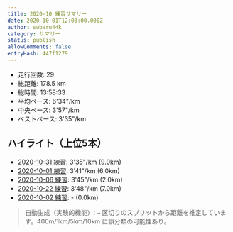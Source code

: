 ```yaml
---
title: 2020-10 練習サマリー
date: 2020-10-01T12:00:00.000Z
author: subaru44k
category: サマリー
status: publish
allowComments: false
entryHash: 447f1279
---
```

- 走行回数: 29
- 総距離: 178.5 km
- 総時間: 13:58:33
- 平均ペース: 6'34"/km
- 中央ペース: 3'57"/km
- ベストペース: 3'35"/km

## ハイライト（上位5本）
- [2020-10-31 練習](/2020-10-31-335b0c2df0dd1dadb9f7da6169ab37ef/): 3'35"/km (9.0km)
- [2020-10-01 練習](/2020-10-01-c11de306095c85b27a51ce2e341456d4/): 3'41"/km (6.0km)
- [2020-10-06 練習](/2020-10-06-c2e3770ec408f90b1f0abef65ce80eac/): 3'45"/km (2.0km)
- [2020-10-22 練習](/2020-10-22-19f4d4426b7297b494b6b0f2790a1501/): 3'48"/km (7.0km)
- [2020-10-02 練習](/2020-10-02-f8c873ad5752355fdbd466ca36feb721/): - (0.0km)

> 自動生成（実験的機能）: `→` 区切りのスプリットから距離を推定しています。400m/1km/5km/10km に誤分類の可能性あり。
